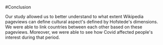 #Conclusion

Our study allowed us to better understand to what extent Wikipedia pageviews can define cultural aspect's defined by Hofstede's dimensions. We were able to link countries between each other based on these pageviews. Moreover, we were able to see how Covid affected people's interest during that period. 
